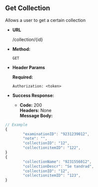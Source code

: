**Get Collection**
----
  Allows a user to get a certain collection

* **URL**

  /collection/{id}

* **Method:**

  `GET`
  
*  **Header Params**

   **Required:**
 
   `Authorization: <token>` <br />

* **Success Response:**

  * **Code:** 200 <br />
    **Headers:** None <br />
    **Message Body:** <br />

```javascript
// Example
{
        "examinationID": "9231239012",
        "note": "",
        "collectionID": "12",
        "collectionitemID": "122",
}
{
        "collectionName": "9231556012",
        "collectionDescr": "Se tandrad",
        "collectionID": "12",
        "collectionitemID": "123",
}
```
 
